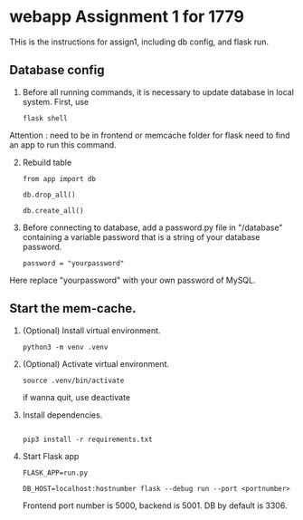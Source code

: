 # webapp Assignment 1 for 1779
THis is the instructions for assign1, including db config, and flask run.

## Database config
1. Before all running commands, it is necessary to update database in local system. First, use
    ```console
    flask shell
    ```
Attention : need to be in frontend or memcache folder for flask need to find an app to run this command.

2. Rebuild table

    ```console
    from app import db
    ```
    ```console
    db.drop_all()
    ```
    ```console
    db.create_all()
    ```
    
3. Before connecting to database, add a password.py file in "/database" containing a variable password that is a string of your database password.

    ```console
    password = "yourpassword"
    ```
Here replace "yourpassword" with your own password of MySQL.

## Start the mem-cache.
1. (Optional) Install virtual environment.

    ```console
    python3 -m venv .venv
    ```

2. (Optional) Activate virtual environment.

    ```console
    source .venv/bin/activate
    ```
    if wanna quit, use deactivate

3. Install dependencies.

    ```console

    pip3 install -r requirements.txt
    ```

4. Start Flask app

    ```console
    FLASK_APP=run.py
    ```
    ```console
    DB_HOST=localhost:hostnumber flask --debug run --port <portnumber>
    ```
    Frontend port number is 5000, backend is 5001. DB by default is 3306.


